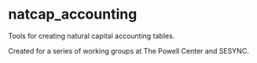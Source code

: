 # natcap_accounting
Tools for creating natural capital accounting tables.

Created for a series of working groups at The Powell Center and SESYNC.
